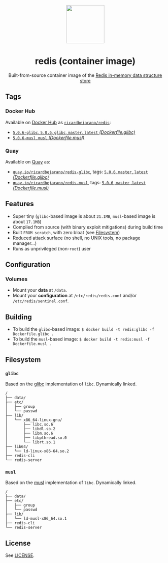 <p align="center"><img src="https://emojipedia-us.s3.dualstack.us-west-1.amazonaws.com/thumbs/160/apple/198/balloon_1f388.png" width="120px"></p>
<h1 align="center">redis (container image)</h1>
<p align="center">Built-from-source container image of the <a href="https://redis.io">Redis in-memory data structure store</a></p>


## Tags

### Docker Hub

Available on [Docker Hub](https://hub.docker.com) as [`ricardbejarano/redis`](https://hub.docker.com/r/ricardbejarano/redis):

- [`5.0.6-glibc`, `5.0.6`, `glibc`, `master`, `latest` *(Dockerfile.glibc)*](https://github.com/ricardbejarano/redis/blob/master/Dockerfile.glibc)
- [`5.0.6-musl`, `musl` *(Dockerfile.musl)*](https://github.com/ricardbejarano/redis/blob/master/Dockerfile.musl)

### Quay

Available on [Quay](https://quay.io) as:

- [`quay.io/ricardbejarano/redis-glibc`](https://quay.io/repository/ricardbejarano/redis-glibc), tags: [`5.0.6`, `master`, `latest` *(Dockerfile.glibc)*](https://github.com/ricardbejarano/redis/blob/master/Dockerfile.glibc)
- [`quay.io/ricardbejarano/redis-musl`](https://quay.io/repository/ricardbejarano/redis-musl), tags: [`5.0.6`, `master`, `latest` *(Dockerfile.musl)*](https://github.com/ricardbejarano/redis/blob/master/Dockerfile.musl)


## Features

* Super tiny (`glibc`-based image is about `21.1MB`, `musl`-based image is about `17.1MB`)
* Compiled from source (with binary exploit mitigations) during build time
* Built `FROM scratch`, with zero bloat (see [Filesystem](#filesystem))
* Reduced attack surface (no shell, no UNIX tools, no package manager...)
* Runs as unprivileged (non-`root`) user


## Configuration

### Volumes

- Mount your **data** at `/data`.
- Mount your **configuration** at `/etc/redis/redis.conf` and/or `/etc/redis/sentinel.conf`.


## Building

- To build the `glibc`-based image: `$ docker build -t redis:glibc -f Dockerfile.glibc .`
- To build the `musl`-based image: `$ docker build -t redis:musl -f Dockerfile.musl .`


## Filesystem

### `glibc`

Based on the [glibc](https://www.gnu.org/software/libc/) implementation of `libc`. Dynamically linked.

```
/
├── data/
├── etc/
│   ├── group
│   └── passwd
├── lib/
│   └── x86_64-linux-gnu/
│       ├── libc.so.6
│       ├── libdl.so.2
│       ├── libm.so.6
│       ├── libpthread.so.0
│       └── librt.so.1
├── lib64/
│   └── ld-linux-x86-64.so.2
├── redis-cli
└── redis-server
```

### `musl`

Based on the [musl](https://www.musl-libc.org/) implementation of `libc`. Dynamically linked.

```
/
├── data/
├── etc/
│   ├── group
│   └── passwd
├── lib/
│   └── ld-musl-x86_64.so.1
├── redis-cli
└── redis-server
```


## License

See [LICENSE](https://github.com/ricardbejarano/redis/blob/master/LICENSE).
